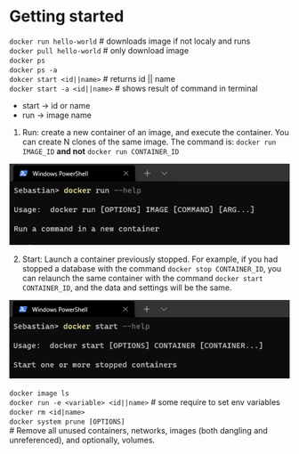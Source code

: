 # Getting started

`docker run hello-world` # downloads image if not localy and runs <br />
`docker pull hello-world` # only download image <br />
`docker ps` <br />
`docker ps -a` <br />
`dokcer start <id||name>` # returns id || name <br />
`docker start -a <id||name>` # shows result of command in terminal <br />

-   start -> id or name
-   run -> image name

1. Run: create a new container of an image, and execute the container. You can create N clones of the same image. The command is: `docker run IMAGE_ID` **and not** `docker run CONTAINER_ID`

![ScreenShot](h1.PNG)

2. Start: Launch a container previously stopped. For example, if you had stopped a database with the command `docker stop CONTAINER_ID`, you can relaunch the same container with the command `docker start CONTAINER_ID`, and the data and settings will be the same.

![ScreenShot](h2.PNG)

`docker image ls` <br />
`docker run -e <variable> <id||name>` # some require to set env variables <br />
`docker rm <id|name>` <br />
`docker system prune [OPTIONS]` <br /> # Remove all unused containers, networks, images (both dangling and unreferenced), and optionally, volumes.
